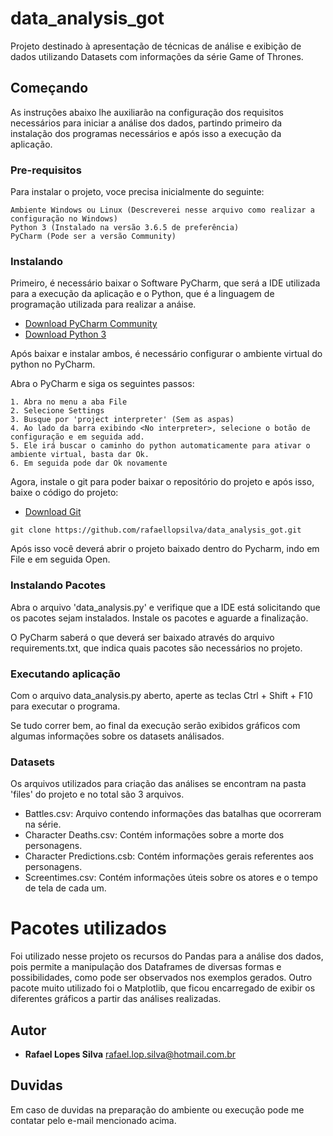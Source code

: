 # data_analysis_got
Projeto destinado à apresentação de técnicas de análise e exibição de dados utilizando Datasets com informações da série Game of Thrones.

## Começando

As instruções abaixo lhe auxiliarão na configuração dos requisitos necessários para iniciar a análise dos dados, partindo primeiro da instalação dos programas necessários e após isso a execução da aplicação.

### Pre-requisitos

Para instalar o projeto, voce precisa inicialmente do seguinte:

```
Ambiente Windows ou Linux (Descreverei nesse arquivo como realizar a configuração no Windows)
Python 3 (Instalado na versão 3.6.5 de preferência)
PyCharm (Pode ser a versão Community)
```

### Instalando

Primeiro, é necessário baixar o Software PyCharm, que será a IDE utilizada para a execução da aplicação e o Python, que é a linguagem de programação utilizada para realizar a anáise.

* [Download PyCharm Community](https://www.jetbrains.com/pycharm/download/#section=windows)
* [Download Python 3](https://www.python.org/downloads/)

Após baixar e instalar ambos, é necessário configurar o ambiente virtual do python no PyCharm.

Abra o PyCharm e siga os seguintes passos:
```
1. Abra no menu a aba File
2. Selecione Settings
3. Busque por 'project interpreter' (Sem as aspas)
4. Ao lado da barra exibindo <No interpreter>, selecione o botão de configuração e em seguida add.
5. Ele irá buscar o caminho do python automaticamente para ativar o ambiente virtual, basta dar Ok.
6. Em seguida pode dar Ok novamente
```

Agora, instale o git para poder baixar o repositório do projeto e após isso, baixe o código do projeto:

* [Download Git](https://git-scm.com/downloads)
```
git clone https://github.com/rafaellopsilva/data_analysis_got.git
```

Após isso você deverá abrir o projeto baixado dentro do Pycharm, indo em File e em seguida Open.

### Instalando Pacotes

Abra o arquivo 'data_analysis.py' e verifique que a IDE está solicitando que os pacotes sejam instalados. Instale os pacotes e aguarde a finalização.

O PyCharm saberá o que deverá ser baixado através do arquivo requirements.txt, que indica quais pacotes são necessários no projeto.

### Executando aplicação

Com o arquivo data_analysis.py aberto, aperte as teclas Ctrl + Shift + F10 para executar o programa.

Se tudo correr bem, ao final da execução serão exibidos gráficos com algumas informações sobre os datasets análisados.

### Datasets

Os arquivos utilizados para criação das análises se encontram na pasta 'files' do projeto e no total são 3 arquivos.

* Battles.csv: Arquivo contendo informações das batalhas que ocorreram na série.
* Character Deaths.csv: Contém informações sobre a morte dos personagens.
* Character Predictions.csb: Contém informações gerais referentes aos personagens.
* Screentimes.csv: Contém informações úteis sobre os atores e o tempo de tela de cada um.

# Pacotes utilizados

Foi utilizado nesse projeto os recursos do Pandas para a análise dos dados, pois permite a manipulação dos Dataframes de diversas formas e possibilidades, como pode ser observados nos exemplos gerados.
Outro pacote muito utilizado foi o Matplotlib, que ficou encarregado de exibir os diferentes gráficos a partir das análises realizadas. 

## Autor

* **Rafael Lopes Silva** <rafael.lop.silva@hotmail.com.br>

## Duvidas

Em caso de duvidas na preparação do ambiente ou execução pode me contatar pelo e-mail mencionado acima.

